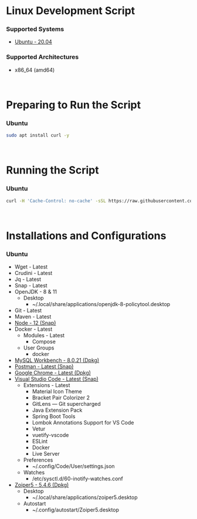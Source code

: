 # Linux Development Script

### Supported Systems
- [Ubuntu - 20.04](https://ubuntu.com/)

### Supported Architectures
- x86_64 (amd64)

<br/>

# Preparing to Run the Script

### Ubuntu
```bash
sudo apt install curl -y
```

<br/>

# Running the Script

### Ubuntu
```bash
curl -H 'Cache-Control: no-cache' -sSL https://raw.githubusercontent.com/daniloancilotto/linux-development-script/master/ubuntu.sh | bash
```

<br/>

# Installations and Configurations

### Ubuntu
- Wget - Latest
- Crudini - Latest
- Jq - Latest
- Snap - Latest
- OpenJDK - 8 & 11
  - Desktop
    - ~/.local/share/applications/openjdk-8-policytool.desktop
- Git - Latest
- Maven - Latest
- [Node - 12 (Snap)](https://snapcraft.io/node)
- Docker - Latest
  - Modules - Latest
    - Compose
  - User Groups
    - docker
- [MySQL Workbench - 8.0.21 (Dpkg)](https://dev.mysql.com/downloads/workbench/)
- [Postman - Latest (Snap)](https://snapcraft.io/postman)
- [Google Chrome - Latest (Dpkg)](https://www.google.com/chrome/)
- [Visual Studio Code - Latest (Snap)](https://snapcraft.io/code)
  - Extensions - Latest
    - Material Icon Theme
    - Bracket Pair Colorizer 2
    - GitLens — Git supercharged
    - Java Extension Pack
    - Spring Boot Tools
    - Lombok Annotations Support for VS Code
    - Vetur
    - vuetify-vscode
    - ESLint
    - Docker
    - Live Server
  - Preferences
    - ~/.config/Code/User/settings.json
  - Watches
    - /etc/sysctl.d/60-inotify-watches.conf
- [Zoiper5 - 5.4.6 (Dpkg)](https://www.zoiper.com/)
  - Desktop
    - ~/.local/share/applications/zoiper5.desktop
  - Autostart
    - ~/.config/autostart/Zoiper5.desktop
